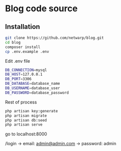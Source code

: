 # Blog code source

## Installation

```bash
git clone https://github.com/netwarp/blog.git
cd blog
composer install
cp .env.example .env
```

Edit .env file

```bash
DB_CONNECTION=mysql
DB_HOST=127.0.0.1
DB_PORT=3306
DB_DATABASE=database_name
DB_USERNAME=database_user
DB_PASSWORD=database_password
```

Rest of process
```bash
php artisan key:generate
php artisan migrate
php artisan db:seed
php artisan serve
```

go to localhost:8000

/login 
-> email: admin@admin.com
-> password: admin

